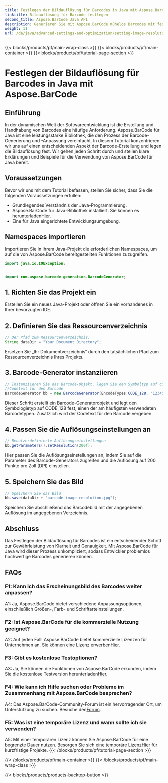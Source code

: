 ```yaml
---
title: Festlegen der Bildauflösung für Barcodes in Java mit Aspose.BarCode
linktitle: Bildauflösung für Barcode festlegen
second_title: Aspose.BarCode Java API
description: Generieren Sie mit Aspose.BarCode mühelos Barcodes mit festgelegter Bildauflösung in Java. Passen Sie die Einstellungen für Klarheit und Präzision an.
weight: 11
url: /de/java/advanced-settings-and-optimization/setting-image-resolution-barcode/
---
```


{{< blocks/products/pf/main-wrap-class >}}
{{< blocks/products/pf/main-container >}}
{{< blocks/products/pf/tutorial-page-section >}}

# Festlegen der Bildauflösung für Barcodes in Java mit Aspose.BarCode

## Einführung

In der dynamischen Welt der Softwareentwicklung ist die Erstellung und Handhabung von Barcodes eine häufige Anforderung. Aspose.BarCode für Java ist eine leistungsstarke Bibliothek, die den Prozess der Barcode-Generierung und -Anpassung vereinfacht. In diesem Tutorial konzentrieren wir uns auf einen entscheidenden Aspekt der Barcode-Erstellung und legen die Bildauflösung fest. Wir gehen jeden Schritt durch und stellen klare Erklärungen und Beispiele für die Verwendung von Aspose.BarCode für Java bereit.

## Voraussetzungen

Bevor wir uns mit dem Tutorial befassen, stellen Sie sicher, dass Sie die folgenden Voraussetzungen erfüllen:

- Grundlegendes Verständnis der Java-Programmierung.
-  Aspose.BarCode für Java-Bibliothek installiert. Sie können es herunterladen[Hier](https://releases.aspose.com/barcode/java/).
- Eine für Java eingerichtete Entwicklungsumgebung.

## Namespaces importieren

Importieren Sie in Ihrem Java-Projekt die erforderlichen Namespaces, um auf die von Aspose.BarCode bereitgestellten Funktionen zuzugreifen.

```java
import java.io.IOException;


import com.aspose.barcode.generation.BarcodeGenerator;
```

## 1. Richten Sie das Projekt ein

Erstellen Sie ein neues Java-Projekt oder öffnen Sie ein vorhandenes in Ihrer bevorzugten IDE.

## 2. Definieren Sie das Ressourcenverzeichnis

```java
// Der Pfad zum Ressourcenverzeichnis.
String dataDir = "Your Document Directory";
```

Ersetzen Sie „Ihr Dokumentverzeichnis“ durch den tatsächlichen Pfad zum Ressourcenverzeichnis Ihres Projekts.

## 3. Barcode-Generator instanziieren

```java
// Instanziieren Sie das Barcode-Objekt, legen Sie den Symboltyp auf code128 fest und legen Sie fest
//Codetext für den Barcode
BarcodeGenerator bb = new BarcodeGenerator(EncodeTypes.CODE_128, "1234567");
```

Dieser Schritt erstellt ein Barcode-Generatorobjekt und legt den Symbologietyp auf CODE_128 fest, einen der am häufigsten verwendeten Barcodetypen. Zusätzlich wird der Codetext für den Barcode vergeben.

## 4. Passen Sie die Auflösungseinstellungen an

```java
// Benutzerdefinierte Auflösungseinstellungen
bb.getParameters().setResolution(200f);
```

Hier passen Sie die Auflösungseinstellungen an, indem Sie auf die Parameter des Barcode-Generators zugreifen und die Auflösung auf 200 Punkte pro Zoll (DPI) einstellen.

## 5. Speichern Sie das Bild

```java
// Speichern Sie das Bild
bb.save(dataDir + "barcode-image-resolution.jpg");
```

Speichern Sie abschließend das Barcodebild mit der angegebenen Auflösung im angegebenen Verzeichnis.

## Abschluss

Das Festlegen der Bildauflösung für Barcodes ist ein entscheidender Schritt zur Gewährleistung von Klarheit und Genauigkeit. Mit Aspose.BarCode für Java wird dieser Prozess unkompliziert, sodass Entwickler problemlos hochwertige Barcodes generieren können.

## FAQs

### F1: Kann ich das Erscheinungsbild des Barcodes weiter anpassen?

A1: Ja, Aspose.BarCode bietet verschiedene Anpassungsoptionen, einschließlich Größen-, Farb- und Schriftarteinstellungen.

### F2: Ist Aspose.BarCode für die kommerzielle Nutzung geeignet?

 A2: Auf jeden Fall! Aspose.BarCode bietet kommerzielle Lizenzen für Unternehmen an. Sie können eine Lizenz erwerben[Hier](https://purchase.aspose.com/buy).

### F3: Gibt es kostenlose Testoptionen?

 A3: Ja, Sie können die Funktionen von Aspose.BarCode erkunden, indem Sie die kostenlose Testversion herunterladen[Hier](https://releases.aspose.com/).

### F4: Wie kann ich Hilfe suchen oder Probleme im Zusammenhang mit Aspose.BarCode besprechen?

 A4: Das Aspose.BarCode-Community-Forum ist ein hervorragender Ort, um Unterstützung zu suchen. Besuche den[Forum](https://forum.aspose.com/c/barcode/13).

### F5: Was ist eine temporäre Lizenz und wann sollte ich sie verwenden?

 A5: Mit einer temporären Lizenz können Sie Aspose.BarCode für eine begrenzte Dauer nutzen. Besorgen Sie sich eine temporäre Lizenz[Hier](https://purchase.aspose.com/temporary-license/) für kurzfristige Projekte.
{{< /blocks/products/pf/tutorial-page-section >}}

{{< /blocks/products/pf/main-container >}}
{{< /blocks/products/pf/main-wrap-class >}}

{{< blocks/products/products-backtop-button >}}
